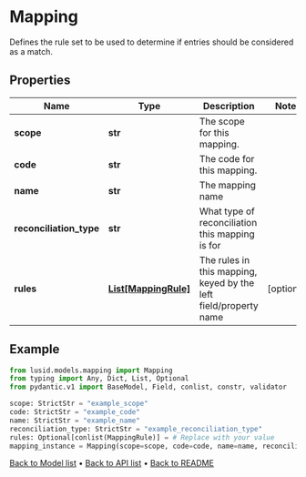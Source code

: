 # Mapping

Defines the rule set to be used to determine if entries should be considered as a match.
## Properties
Name | Type | Description | Notes
------------ | ------------- | ------------- | -------------
**scope** | **str** | The scope for this mapping. | 
**code** | **str** | The code for this mapping. | 
**name** | **str** | The mapping name | 
**reconciliation_type** | **str** | What type of reconciliation this mapping is for | 
**rules** | [**List[MappingRule]**](MappingRule.md) | The rules in this mapping, keyed by the left field/property name | [optional] 
## Example

```python
from lusid.models.mapping import Mapping
from typing import Any, Dict, List, Optional
from pydantic.v1 import BaseModel, Field, conlist, constr, validator

scope: StrictStr = "example_scope"
code: StrictStr = "example_code"
name: StrictStr = "example_name"
reconciliation_type: StrictStr = "example_reconciliation_type"
rules: Optional[conlist(MappingRule)] = # Replace with your value
mapping_instance = Mapping(scope=scope, code=code, name=name, reconciliation_type=reconciliation_type, rules=rules)

```

[Back to Model list](../README.md#documentation-for-models) &#8226; [Back to API list](../README.md#documentation-for-api-endpoints) &#8226; [Back to README](../README.md)

